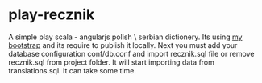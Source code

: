 play-recznik
============

A simple play scala - angularjs polish \ serbian dictionery.
Its using [my bootstrap](https://github.com/OneWebPro/OneWebPro-scala-play-bootstrap) and its require
to publish it locally.
Next you must add your database configuration conf/db.conf and import recznik.sql file or remove recznik.sql
from project folder. It will start importing data from translations.sql. It can take some time.
